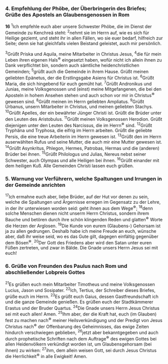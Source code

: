 ### 4. Empfehlung der Phöbe, der Überbringerin des Briefes; Grüße des Apostels an Glaubensgenossen in Rom

__16__
<sup>1</sup>Ich empfehle euch aber unsere Schwester Phöbe, die im Dienst der Gemeinde zu Kenchreä steht:
<sup>2</sup>nehmt sie im Herrn auf, wie es sich für Heilige geziemt, und steht ihr in allen Fällen, wo sie euer bedarf, hilfreich zur Seite; denn sie hat gleichfalls vielen Beistand geleistet, auch mir persönlich.

<sup>3</sup>Grüßt Priska und Aquila, meine Mitarbeiter in Christus Jesus,
<sup>4</sup>die für mein Leben ihren eigenen Hals<sup title="= Kopf">&#x2732;</sup> eingesetzt haben, wofür nicht ich allein ihnen zu Dank verpflichtet bin, sondern auch sämtliche heidenchristlichen Gemeinden;
<sup>5</sup>grüßt auch die Gemeinde in ihrem Hause. Grüßt meinen geliebten Epänetus, der die Erstlingsgabe Asiens für Christus ist.
<sup>6</sup>Grüßt Maria, die sich hingebend für euch gemüht hat.
<sup>7</sup>Grüßt Andronikus und Junias, meine Volksgenossen und (einst) meine Mitgefangenen, die bei den Aposteln in hohem Ansehen stehen und auch schon vor mir in Christus<sup title="d.h. Jünger Christi = Christen">&#x2732;</sup> gewesen sind.
<sup>8</sup>Grüßt meinen im Herrn geliebten Ampliatus.
<sup>9</sup>Grüßt Urbanus, unsern Mitarbeiter in Christus, und meinen geliebten Stachys.
<sup>10</sup>Grüßt Apelles, der ein bewährter Jünger Christi ist. Grüßt die Brüder unter den Leuten des Aristobulus.
<sup>11</sup>Grüßt meinen Volksgenossen Herodion. Grüßt diejenigen unter den Leuten des Narcissus, die im Herrn<sup title="= Christen">&#x2732;</sup> sind.
<sup>12</sup>Grüßt Tryphäna und Tryphosa, die eifrig im Herrn arbeiten. Grüßt die geliebte Persis, die eine treue Arbeiterin im Herrn gewesen ist.
<sup>13</sup>Grüßt den im Herrn auserwählten Rufus und seine Mutter, die auch mir eine Mutter gewesen ist.
<sup>14</sup>Grüßt Asynkritus, Phlegon, Hermes, Patrobas, Hermas und die (anderen) Brüder bei ihnen.
<sup>15</sup>Grüßt Philologus und Julias, Nereus nebst seiner Schwester, auch Olympas und alle Heiligen bei ihnen.
<sup>16</sup>Grüßt einander mit dem heiligen Kuß. Alle Gemeinden Christi lassen euch grüßen.

### 5. Warnung vor Verführern, welche Spaltungen und Irrungen in der Gemeinde anrichten

<sup>17</sup>Ich ermahne euch aber, liebe Brüder, auf der Hut vor denen zu sein, welche die Spaltungen und Ärgernisse erregen im Gegensatz zu der Lehre, in der ihr unterwiesen worden seid: geht ihnen aus dem Wege<sup title="oder: zieht euch von ihnen zurück">&#x2732;</sup>;
<sup>18</sup>denn solche Menschen dienen nicht unserm Herrn Christus, sondern ihrem Bauche und betören durch ihre schön klingenden Reden und glatten<sup title="oder: salbungsvollen">&#x2732;</sup> Worte die Herzen der Arglosen.
<sup>19</sup>Die Kunde von eurem (Glaubens-) Gehorsam ist ja zu allen gedrungen. Deshalb habe ich meine Freude an euch, wünsche aber, daß ihr weise seid, wo es das Gute gilt, dagegen einfältig gegenüber dem Bösen<sup title="= der Verführung zum Bösen unzugänglich">&#x2732;</sup>.
<sup>20</sup>Der Gott des Friedens aber wird den Satan unter euren Füßen zertreten, und zwar in Bälde. Die Gnade unsers Herrn Jesus sei mit euch!

### 6. Grüße von Freunden des Paulus nach Rom und abschließender Lobpreis Gottes

<sup>21</sup>Es grüßen euch mein Mitarbeiter Timotheus und meine Volksgenossen Lucius, Jason und Sosipater.
<sup>22</sup>Ich, Tertius, der Schreiber dieses Briefes, grüße euch im Herrn.
<sup>23</sup>Es grüßt euch Gaius, dessen Gastfreundschaft ich und die ganze Gemeinde genießen. Es grüßen euch der Stadtkämmerer Erastus und der Bruder Quartus.
<sup>24</sup>Die Gnade unsers Herrn Jesus Christus sei mit euch allen! Amen.
<sup>25</sup>Ihm aber, der die Kraft hat, euch (im Glauben) fest zu machen nach<sup title="= gemäß">&#x2732;</sup> meiner Heilsverkündigung und der Predigt von Jesus Christus nach<sup title="= gemäß">&#x2732;</sup> der Offenbarung des Geheimnisses, das ewige Zeiten hindurch verschwiegen geblieben,
<sup>26</sup>jetzt aber bekanntgegeben und auch durch prophetische Schriften nach dem Auftrage<sup title="oder: Befehl">&#x2732;</sup> des ewigen Gottes bei allen Heidenvölkern verkündigt worden ist, um Glaubensgehorsam (bei ihnen) zu wirken:
<sup>27</sup>ihm, dem allein weisen Gott, sei durch Jesus Christus die Herrlichkeit<sup title="oder: Ehre">&#x2732;</sup> in alle Ewigkeit! Amen.